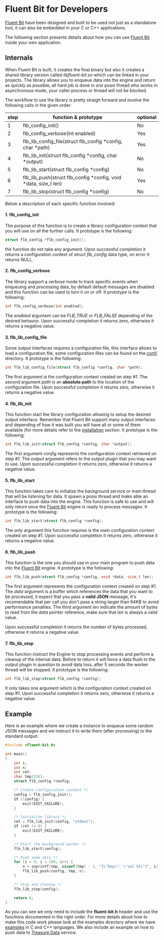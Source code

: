 # Fluent Bit for Developers

[Fluent Bit](http://fluentbit.io) have been designed and built to be used not just as a standalone tool, it can also be embedded in your C or C++ applications.

The following section presents details about how you can use [Fluent Bit](http://fluentbit.io) inside your own application.

## Internals

When Fluent Bit is built, it creates the final binary but also it creates a shared library version called _libfluent-bit.so_ which can be linked in your projects. The library allows you to enqueue data into the engine and return as quickly as possible, all hard job is done in _one_ posix thread who works in asynchronous mode, your caller process or thread will not be blocked.

The workflow to use the library is pretty straigh forward and involve the following calls in the given order:

| step | function & prototype            | optional |
|------|---------------------------------|----------|
| 1    | flb_config_init()               |  No      |
| 2    | flb_config_verbose(int enabled) |  Yes     |
| 3    | flb_lib_config_file(struct flb_config *config, char *path) | Yes |
| 4    | flb_lib_init(struct flb_config *config, char *output) | No |
| 5    | flb_lib_start(struct flb_config *config) | No |
| 6    | flb_lib_push(struct flb_config *config, void *data, size_t len) | Yes |
| 7    | flb_lib_stop(struct flb_config *config) | No |


Below a description of each specific function involved:

#### 1. flb_config_init

The purpose of this function is to create a library configuration context that you will use on all the further calls. It prototype is the following:

```C
struct flb_config *flb_config_init();
```

the function do not take any argument. Upon successful completion it returns a configuration context of _struct flb\_config_ data type, on error it returns NULL.


#### 2. flb_config_verbose

The library support a verbose mode to track specific events when enqueuing and processing data, by default default messages are disabled and this function can be used to turn it on or off. It prototype is the following:

```C
int flb_config_verbose(int enabled);
```

The _enabled_ argument can be _FLB\_TRUE_ or _FLB\_FALSE_ depending of the desired behavior. Upon successful completion it returns zero, otherwise it returns a negative value.

#### 3. flb_lib_config_file

Some output interfaces requires a configuration file, this interface allows to load a configuration file, some configuration files can be found on the [conf/](https://github.com/fluent/fluent-bit/tree/master/conf) directory. It prototype is the following:


```C
int flb_lib_config_file(struct flb_config *config, char *path);
```

The first argument is the configuration context created on step _#1_. The second argument _path_ is an __absolute path__ to the location of the configuration file. Upon successful completion it returns zero, otherwise it returns a negative value.

#### 4. flb_lib_init

This function start the library configuration allowing to setup the desired output interface. Remember that Fluent Bit support many output interfaces and depending of how it was built you will have all or some of them available (for more details refer to the [installation](../getting_started/installation) section. It prototype is the following:

```C
int flb_lib_init(struct flb_config *config, char *output);
```

The first argument _config_ represents the configuration context retrieved on step _#1_. The _output_ argument refers to the output plugin that you may want to use. Upon successful completion it returns zero, otherwise it returns a negative value.

#### 5. flb_lib_start

This function takes care to initialize the background service or main thread that will be listening for data. It spawn a posix thread and make able an interface to push data into the engine. This function is safe to use and will only return once the [Fluent Bit](http://fluentbit.io) engine is ready to process messages. It prototype is the following:

```C
int flb_lib_start(struct flb_config *config);
```

The only argument this function requires is the main configuration context created on step _#1_. Upon successful completion it returns zero, otherwise it returns a negative value.

#### 6. flb_lib_push

This function is the one you should use in your main program to push data into the [Fluent Bit](http://fluentbit.io) engine. It prototype is the following:

```C
int flb_lib_push(struct flb_config *config, void *data, size_t len);
```

The first argument represents the configuration context created on step _#1_. The _data_ argument is a buffer which references the data that you want to be processed, it expect that you pass a __valid JSON__ message, it's recomendable that per call you don't pass a string larger than 64KB to avoid performance penalties. The third argument _len_ indicate the amount of bytes to read from the _data_ pointer reference, make sure that _len_ is always a valid value.

Upon successful completion it returns the number of bytes processed, otherwise it returns a negative value.

#### 7. flb_lib_stop

This function instruct the Engine to stop processing events and perform a cleanup of the internal data. Before to return it will force a data flush to the output plugin in question to avoid data loss, after 5 seconds the worker thread will be stopped. It prototype is the following:

```C
int flb_lib_stop(struct flb_config *config);
```

It only takes one argument which is the configuration context created on step _#1_.  Upon successful completion it returns zero, otherwise it returns a negative value.

## Example

Here is an example where we create a instance to enqueue some random JSON messages and we instruct it to write them (after processing) to the standard output:

```C
#include <fluent-bit.h>

int main()
{
    int i;
    int n;
    int ret;
    char tmp[256];
    struct flb_config *config;

    /* Create configuration context */
    config = flb_config_init();
    if (!config) {
        exit(EXIT_FAILURE);
    }

    /* Initialize library */
    ret = flb_lib_init(config, "stdout");
    if (ret != 0) {
        exit(EXIT_FAILURE);
    }

    /* Start the background worker */
    flb_lib_start(config);

    /* Push some data */
    for (i = 0; i < 100; i++) {
        n = snprintf(tmp, sizeof(tmp) - 1, "{\"key\": \"val %i\"}", i);
        flb_lib_push(config, tmp, n);
    }

    /* Stop and cleanup */
    flb_lib_stop(config);

    return 0;
}
```

As you can see we only need to include the __fluent-bit.h__ header and use the functions documented in the right order. For more details about how to make this code work please look at the examples directory where we have [examples](https://github.com/fluent/fluent-bit/tree/master/examples) in C and C++ languages. We also include an example on how to push data to [Treasure Data](http://www.treasuredata.com) service.
